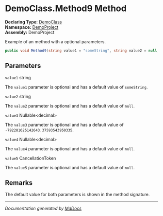 ﻿<!--  
  <auto-generated>   
    The contents of this file were generated by a tool.  
    Changes to this file may be list if the file is regenerated  
  </auto-generated>   
-->

# DemoClass.Method9 Method

**Declaring Type:** [DemoClass](../index.md)  
**Namespace:** [DemoProject](../../index.md)  
**Assembly:** DemoProject

Example of an method with a optional parameters.

```csharp
public void Method9(string value1 = "someString", string value2 = null, decimal? value3 = -792281625142643.37593543950335, decimal? value4 = null, CancellationToken value5 = default);
```

## Parameters

`value1`  string

The `value1` parameter is optional and has a default value of `someString`.

`value2`  string

The `value2` parameter is optional and has a default value of `null`.

`value3`  Nullable\<decimal\>

The `value3` parameter is optional and has a default value of `-792281625142643.37593543950335`.

`value4`  Nullable\<decimal\>

The `value4` parameter is optional and has a default value of `null`.

`value5`  CancellationToken

The `value5` parameter is optional and has a default value of `null`.

## Remarks

The default value for both parameters is shown in the method signature.

___

*Documentation generated by [MdDocs](https://github.com/ap0llo/mddocs)*
